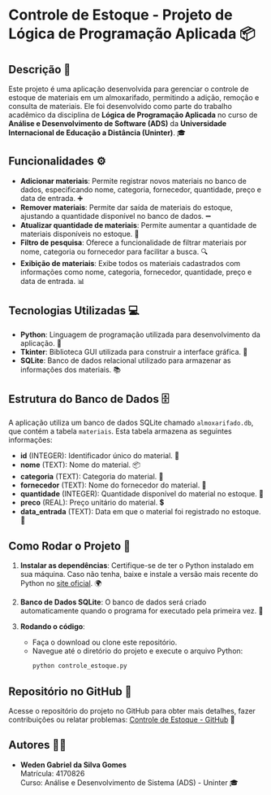 # Controle de Estoque - Projeto de Lógica de Programação Aplicada 📦

## Descrição 📝

Este projeto é uma aplicação desenvolvida para gerenciar o controle de estoque de materiais em um almoxarifado, permitindo a adição, remoção e consulta de materiais. Ele foi desenvolvido como parte do trabalho acadêmico da disciplina de **Lógica de Programação Aplicada** no curso de **Análise e Desenvolvimento de Software (ADS)** da **Universidade Internacional de Educação a Distância (Uninter)**. 🎓

## Funcionalidades ⚙️

- **Adicionar materiais**: Permite registrar novos materiais no banco de dados, especificando nome, categoria, fornecedor, quantidade, preço e data de entrada. ➕
- **Remover materiais**: Permite dar saída de materiais do estoque, ajustando a quantidade disponível no banco de dados. ➖
- **Atualizar quantidade de materiais**: Permite aumentar a quantidade de materiais disponíveis no estoque. 🔄
- **Filtro de pesquisa**: Oferece a funcionalidade de filtrar materiais por nome, categoria ou fornecedor para facilitar a busca. 🔍
- **Exibição de materiais**: Exibe todos os materiais cadastrados com informações como nome, categoria, fornecedor, quantidade, preço e data de entrada. 📊

## Tecnologias Utilizadas 💻

- **Python**: Linguagem de programação utilizada para desenvolvimento da aplicação. 🐍
- **Tkinter**: Biblioteca GUI utilizada para construir a interface gráfica. 🎨
- **SQLite**: Banco de dados relacional utilizado para armazenar as informações dos materiais. 📚

## Estrutura do Banco de Dados 🗄️

A aplicação utiliza um banco de dados SQLite chamado `almoxarifado.db`, que contém a tabela `materiais`. Esta tabela armazena as seguintes informações:

- **id** (INTEGER): Identificador único do material. 🔑
- **nome** (TEXT): Nome do material. 📦
- **categoria** (TEXT): Categoria do material. 📂
- **fornecedor** (TEXT): Nome do fornecedor do material. 🏢
- **quantidade** (INTEGER): Quantidade disponível do material no estoque. 🔢
- **preco** (REAL): Preço unitário do material. 💲
- **data_entrada** (TEXT): Data em que o material foi registrado no estoque. 📅

## Como Rodar o Projeto 🚀

1. **Instalar as dependências**: Certifique-se de ter o Python instalado em sua máquina. Caso não tenha, baixe e instale a versão mais recente do Python no [site oficial](https://www.python.org/downloads/). 🌍

2. **Banco de Dados SQLite**: O banco de dados será criado automaticamente quando o programa for executado pela primeira vez. 💾

3. **Rodando o código**:
   - Faça o download ou clone este repositório.
   - Navegue até o diretório do projeto e execute o arquivo Python:
     ```bash
     python controle_estoque.py
     ```

## Repositório no GitHub 🔗

Acesse o repositório do projeto no GitHub para obter mais detalhes, fazer contribuições ou relatar problemas: [Controle de Estoque - GitHub](https://github.com/wedengabriel/Controle-de-Estoque) 📍

## Autores 👨‍💻

- **Weden Gabriel da Silva Gomes**  
  Matrícula: 4170826  
  Curso: Análise e Desenvolvimento de Sistema (ADS) - Uninter 🎓